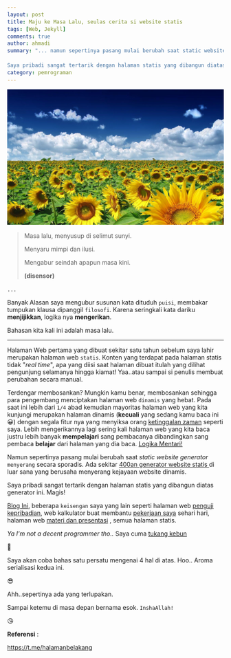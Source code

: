 ```yaml
---
layout: post
title: Maju ke Masa Lalu, seulas cerita si website statis 
tags: [Web, Jekyll]
comments: true
author: ahmadi
summary: "... namun sepertinya pasang mulai berubah saat static website generator menyerang secara sporadis. Ada sekitar 400an generator website statis di luar sana yang berusaha menyerang kejayaan website dinamis.

Saya pribadi sangat tertarik dengan halaman statis yang dibangun diatas generator ini. Magis!"
category: pemrograman
--- 
```


![](/img/ps-summer.jpg) 


> Masa lalu, menyusup di selimut sunyi. 
>
> Menyaru mimpi dan ilusi. 
>
> Mengabur seindah apapun masa kini.
>
> **(disensor)**

`...` 

Banyak Alasan saya mengubur susunan kata dituduh `puisi`, membakar tumpukan klausa dipanggil `filosofi`. 
Karena seringkali kata dariku **menjijikkan**, logika nya **mengerikan**. 

Bahasan kita kali ini adalah masa lalu.

---

Halaman Web pertama yang dibuat sekitar satu tahun sebelum saya lahir merupakan halaman web `statis`.  Konten yang terdapat pada halaman statis tidak "*real time*", apa yang diisi saat halaman dibuat itulah yang dilihat pengunjung selamanya hingga kiamat! 
Yaa..atau sampai si penulis membuat perubahan secara manual. 

Terdengar membosankan? Mungkin kamu benar, membosankan sehingga para pengembang menciptakan halaman web `dinamis` yang hebat. 
Pada saat ini lebih dari `1/4` abad kemudian mayoritas halaman web yang kita kunjungi merupakan halaman dinamis (**kecuali** yang sedang kamu baca ini 😀) dengan segala fitur nya yang menyiksa orang  [ketinggalan zaman](https://ahmadihamid.com/KetinggalanZaman/)  seperti saya. 
Lebih mengerikannya lagi sering kali halaman web yang kita baca justru lebih banyak **mempelajari** sang pembacanya dibandingkan sang pembaca **belajar** dari halaman yang dia baca.  [Logika Mentari!](http://rizaumami.github.io/) 

Namun sepertinya pasang mulai berubah saat *static website generator* `menyerang` secara sporadis. Ada sekitar [400an generator website statis ](https://staticsitegenerators.net/) di luar sana yang berusaha menyerang kejayaan website dinamis.

Saya pribadi sangat tertarik dengan halaman statis yang dibangun diatas generator ini. Magis!

[Blog Ini](https://ahmadihamid.com/Pertamax/), beberapa `keisengan` saya yang lain seperti halaman web [penguji kepribadian](https://ahmadihamid.com/Pertamax/), web kalkulator buat membantu  [pekerjaan saya](https://ahmadihamid.com/lpp-calc/urea.html)  sehari hari, halaman web [materi dan presentasi](https://ahmadihamid.com/kubu/) , semua halaman statis. 

*Ya I'm not a decent programmer tho..* Saya cuma [tukang kebun](https://t.me/halamanbelakang)

🤥

Saya akan coba bahas satu persatu mengenai 4 hal di atas. 
Hoo.. Aroma serialisasi kedua ini. 

😎

Ahh..sepertinya ada yang terlupakan.

Sampai ketemu di masa depan bernama esok. `InshaAllah!` 

😘

**Referensi** :

<https://t.me/halamanbelakang> 
